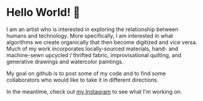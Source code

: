 # Hello World! 👋

I am an artist who is interested in exploring the relationship between humans and technology.  More specifically, I am interested in what algorithms we create organically that then become digitized and vice versa.  Much of my work incorporates locally-sourced materials, hand- and machine-sewn upcycled / thrifted fabric, improvisational quilting, and generative drawings and watercolor paintings.

My goal on github is to post some of my code and to find some collaborators who would like to take it in different directions.

In the meantime, check out [my Instagram](https://instagram.com/chris.mercerhill) to see what I'm working on.

<!--
**chris-mercerhill/chris-mercerhill** is a ✨ _special_ ✨ repository because its `README.md` (this file) appears on your GitHub profile.

Here are some ideas to get you started:

- 🔭 I’m currently working on ...
- 🌱 I’m currently learning ...
- 👯 I’m looking to collaborate on ...
- 🤔 I’m looking for help with ...
- 💬 Ask me about ...
- 📫 How to reach me: ...
- 😄 Pronouns: ...
- ⚡ Fun fact: ...
-->
